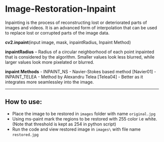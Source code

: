 # Image-Restoration-Inpaint
Inpainting is the process of reconstructing lost or deteriorated parts of images and videos. It is an advanced form of interpolation that can be used to replace lost or corrupted parts of the image data.

 **cv2.inpaint**(input image, mask, inpaintRadius, Inpaint Method)
 
 **inpaintRadius** – Radius of a circular neighborhood of each point inpainted that is considered by the algorithm. Smaller values look less blurred, while larger values look more pixelated or blurred.
    
 **inpaint Methods**
    - INPAINT_NS - Navier-Stokes based method [Navier01]
    - INPAINT_TELEA - Method by Alexandru Telea [Telea04] - Better as it integrates more seamlessley into the image.
    
--------------------------------------

## How to use:
- Place the image to be restored in ```images``` folder with name ```original.jpg```
- Using ms-paint mark the regions to be restored with 255 color i.e white. (Note that threshold is kept as 254 in python script)
- Run the code and view restored image in ```images\``` with file name ```restored.jpg```
